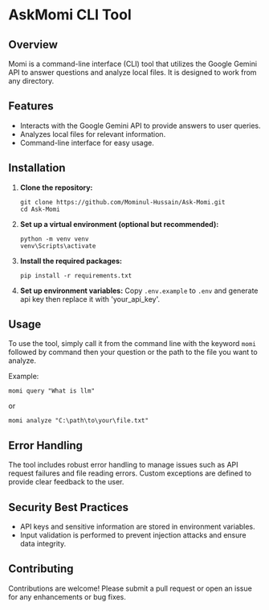 # AskMomi CLI Tool

## Overview
Momi is a command-line interface (CLI) tool that utilizes the Google Gemini API to answer questions and analyze local files. It is designed to work from any directory.

## Features
- Interacts with the Google Gemini API to provide answers to user queries.
- Analyzes local files for relevant information.
- Command-line interface for easy usage.

## Installation

1. **Clone the repository:**
   ```
   git clone https://github.com/Mominul-Hussain/Ask-Momi.git
   cd Ask-Momi
   ```

2. **Set up a virtual environment (optional but recommended):**
   ```
   python -m venv venv
   venv\Scripts\activate
   ```

3. **Install the required packages:**
   ```
   pip install -r requirements.txt
   ```

4. **Set up environment variables:**
   Copy `.env.example` to `.env` and generate api key then replace it with 'your_api_key'.
   

## Usage

To use the tool, simply call it from the command line with the keyword `momi` followed by command then your question or the path to the file you want to analyze.

Example:
```
momi query "What is llm"
```
or
```
momi analyze "C:\path\to\your\file.txt"
```

## Error Handling
The tool includes robust error handling to manage issues such as API request failures and file reading errors. Custom exceptions are defined to provide clear feedback to the user.

## Security Best Practices
- API keys and sensitive information are stored in environment variables.
- Input validation is performed to prevent injection attacks and ensure data integrity.

## Contributing
Contributions are welcome! Please submit a pull request or open an issue for any enhancements or bug fixes.